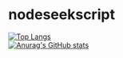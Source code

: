 # nodeseekscript
[![Top Langs](https://github-readme-stats.vercel.app/api/top-langs/?username=ecouus)](https://github.com/anuraghazra/github-readme-stats)  
[![Anurag's GitHub stats](https://github-readme-stats.vercel.app/api?username=ecouus)](https://github.com/anuraghazra/github-readme-stats)
